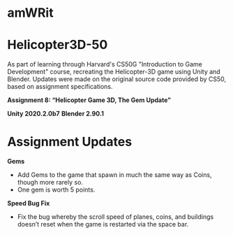# amWRit

# Helicopter3D-50

As part of learning through Harvard's CS50G "Introduction to Game Development" course, recreating the Helicopter-3D game using Unity and Blender.
Updates were made on the original source code provided by CS50, based on assignment specifications.

__Assignment 8: “Helicopter Game 3D, The Gem Update”__

__Unity 2020.2.0b7__
__Blender 2.90.1__

# Assignment Updates

__Gems__
- Add Gems to the game that spawn in much the same way as Coins, though more rarely so.
- One gem is worth 5 points.

__Speed Bug Fix__
- Fix the bug whereby the scroll speed of planes, coins, and buildings doesn’t reset when the game is restarted via the space bar. 